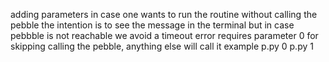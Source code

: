 adding parameters in case one wants to run the routine without calling the pebble
the intention is to see the message in the terminal but in case pebbble is not reachable we avoid a timeout error
requires parameter 0 for skipping calling the pebble, anything else will call it
example
     p.py 0
     p.py 1



